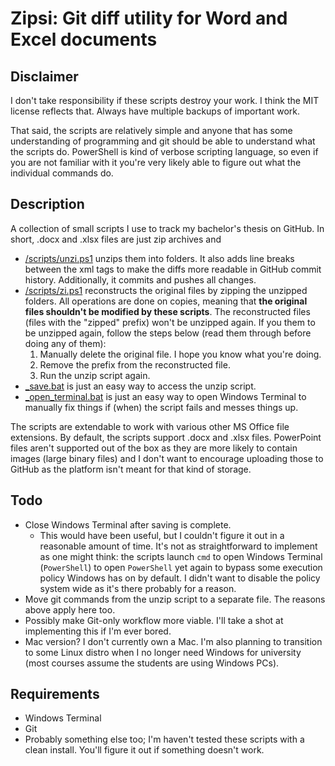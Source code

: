 # Zipsi: Git diff utility for Word and Excel documents

## Disclaimer

I don't take responsibility  if these scripts destroy your work. I think the MIT license reflects that. Always have multiple backups of important work.

That said, the scripts are relatively simple and anyone that has some understanding of programming and git should be able to understand what the scripts do. PowerShell is kind of verbose scripting language, so even if you are not familiar with it you're very likely able to figure out what the individual commands do.

## Description

A collection of small scripts I use to track my bachelor's thesis on GitHub. In short, .docx and .xlsx files are just zip archives and
- [/scripts/unzi.ps1](/scripts/unzi.ps1) unzips them into folders. It also adds line breaks between the xml tags to make the diffs more readable in GitHub commit history. Additionally, it commits and pushes all changes.
- [/scripts/zi.ps1](/scripts/unzi.ps1) reconstructs the original files by zipping the unzipped folders. All operations are done on copies, meaning that **the original files shouldn't be modified by these scripts**. The reconstructed files (files with the "zipped" prefix) won't be unzipped again. If you them to be unzipped again, follow the steps below (read them through before doing any of them):
    1. Manually delete the original file. I hope you know what you're doing.
    2. Remove the prefix from the reconstructed file.
    3. Run the unzip script again.
- [_save.bat](_save.bat) is just an easy way to access the unzip script.
- [_open_terminal.bat](_open_terminal.bat) is just an easy way to open Windows Terminal to manually fix things if (when) the script fails and messes things up.

The scripts are extendable to work with various other MS Office file extensions. By default, the scripts support .docx and .xlsx files. PowerPoint files aren't supported out of the box as they are more likely to contain images (large binary files) and I don't want to encourage uploading those to GitHub as the platform isn't meant for that kind of storage.

## Todo
- Close Windows Terminal after saving is complete.
    - This would have been useful, but I couldn't figure it out in a reasonable amount of time. It's not as straightforward to implement as one might think: the scripts launch `cmd` to open Windows Terminal (`PowerShell`) to open `PowerShell` yet again to bypass some execution policy Windows has on by default. I didn't want to disable the policy system wide as it's there probably for a reason.
- Move git commands from the unzip script to a separate file. The reasons above apply here too.
- Possibly make Git-only workflow more viable. I'll take a shot at implementing this if I'm ever bored.
- Mac version? I don't currently own a Mac. I'm also planning to transition to some Linux distro when I no longer need Windows for university (most courses assume the students are using Windows PCs).

## Requirements
- Windows Terminal
- Git
- Probably something else too; I'm haven't tested these scripts with a clean install. You'll figure it out if something doesn't work.
